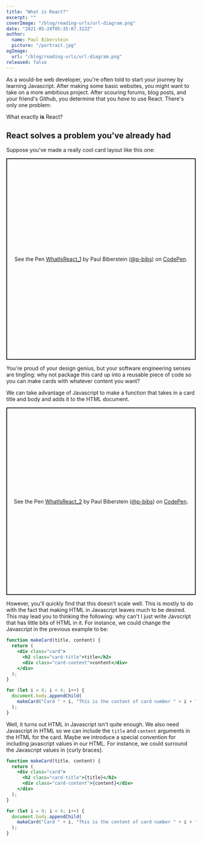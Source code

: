 ```yaml
---
title: "What is React?"
excerpt: ""
coverImage: "/blog/reading-urls/url-diagram.png"
date: "2021-05-24T05:35:07.322Z"
author:
  name: Paul Biberstein
  picture: "/portrait.jpg"
ogImage:
  url: "/blog/reading-urls/url-diagram.png"
released: false
---
```


As a would-be web developer, you're often told to start your journey by learning Javascript. After making some basic websites, you might want to take on a more ambitious project. After scouring forums, blog posts, and your friend's Github, you determine that you _have_ to use React. There's only one problem:

What exactly **is** React?

## React solves a problem you've already had

Suppose you've made a really cool card layout like this one:

<p class="codepen" data-height="535" data-theme-id="light" data-default-tab="html,result" data-user="p-bibs" data-slug-hash="OJpyGNy" style="height: 535px; box-sizing: border-box; display: flex; align-items: center; justify-content: center; border: 2px solid; margin: 1em 0; padding: 1em;" data-pen-title="WhatIsReact_1">
  <span>See the Pen <a href="https://codepen.io/p-bibs/pen/OJpyGNy">
  WhatIsReact_1</a> by Paul Biberstein (<a href="https://codepen.io/p-bibs">@p-bibs</a>)
  on <a href="https://codepen.io">CodePen</a>.</span>
</p>
<script async src="https://cpwebassets.codepen.io/assets/embed/ei.js"></script>

You're proud of your design genius, but your software engineering senses are tingling: why not package this card up into a reusable piece of code so you can make cards with whatever content you want?

We can take advantage of Javascript to make a function that takes in a card title and body and adds it to the HTML document.

<p class="codepen" data-height="498" data-theme-id="light" data-default-tab="js,result" data-user="p-bibs" data-slug-hash="poejBpp" style="height: 498px; box-sizing: border-box; display: flex; align-items: center; justify-content: center; border: 2px solid; margin: 1em 0; padding: 1em;" data-pen-title="WhatIsReact_2">
  <span>See the Pen <a href="https://codepen.io/p-bibs/pen/poejBpp">
  WhatIsReact_2</a> by Paul Biberstein (<a href="https://codepen.io/p-bibs">@p-bibs</a>)
  on <a href="https://codepen.io">CodePen</a>.</span>
</p>
<script async src="https://cpwebassets.codepen.io/assets/embed/ei.js"></script>

However, you'll quickly find that this doesn't scale well. This is mostly to do with the fact that making HTML in Javascript leaves much to be desired. This may lead you to thinking the following: why can't I just write Javscript that has little bits of HTML in it. For instance, we could change the Javascript in the previous example to be:

```jsx
function makeCard(title, content) {
  return (
    <div class="card">
      <h2 class="card-title">title</h2>
      <div class="card-content">content</div>
    </div>
  );
}

for (let i = 0; i < 4; i++) {
  document.body.appendChild(
    makeCard("Card " + i, "This is the content of card number " + i + "!")
  );
}
```

Well, it turns out HTML in Javascript isn't quite enough. We also need Javascript in HTML so we can include the `title` and `content` arguments in the HTML for the card. Maybe we introduce a special convention for including javascript values in our HTML. For instance, we could surround the Javascript values in {curly braces}.

```jsx
function makeCard(title, content) {
  return (
    <div class="card">
      <h2 class="card-title">{title}</h2>
      <div class="card-content">{content}</div>
    </div>
  );
}

for (let i = 0; i < 4; i++) {
  document.body.appendChild(
    makeCard("Card " + i, "This is the content of card number " + i + "!")
  );
}
```
